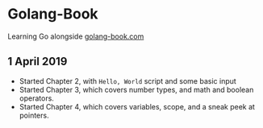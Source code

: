 # Golang-Book 

Learning Go alongside [golang-book.com](https://www.golang-book.com)

## 1 April 2019
* Started Chapter 2, with `Hello, World` script and some basic input
* Started Chapter 3, which covers number types, and math and boolean operators.
* Started Chapter 4, which covers variables, scope, and a sneak peek at pointers.